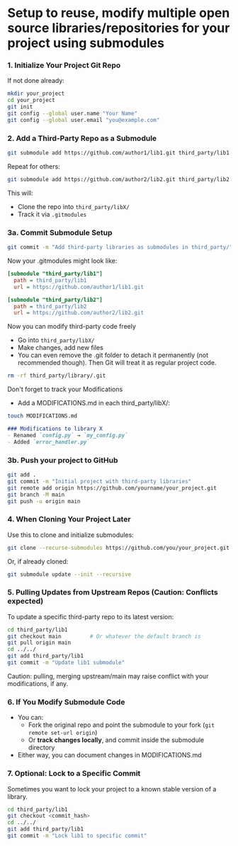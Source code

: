# Setup to reuse, modify multiple open source libraries/repositories for your project using submodules
### 1. Initialize Your Project Git Repo  

If not done already:  
``` bash
mkdir your_project
cd your_project
git init
git config --global user.name "Your Name"
git config --global user.email "you@example.com"
```

### 2. Add a Third-Party Repo as a Submodule

```bash
git submodule add https://github.com/author1/lib1.git third_party/lib1  
```
Repeat for others:  
```bash
git submodule add https://github.com/author2/lib2.git third_party/lib2
```
This will:  
- Clone the repo into `third_party/libX/`   
- Track it via `.gitmodules`  

### 3a. Commit Submodule Setup
``` bash
git commit -m "Add third-party libraries as submodules in third_party/"
```

Now your .gitmodules might look like:  

```ini
[submodule "third_party/lib1"]
  path = third_party/lib1
  url = https://github.com/author1/lib1.git

[submodule "third_party/lib2"]
  path = third_party/lib2
  url = https://github.com/author2/lib2.git
```

Now you can modify third-party code freely  

- Go into `third_party/libX/`
- Make changes, add new files
- You can even remove the .git folder to detach it permanently (not recommended though). Then Git will treat it as regular project code.
``` bash
rm -rf third_party/library/.git
```

Don't forget to track your Modifications

- Add a MODIFICATIONS.md in each third_party/libX/:
``` bash
touch MODIFICATIONS.md
```

``` markdown
### Modifications to library X
- Renamed `config.py` → `my_config.py`
- Added `error_handler.py`
```


### 3b. Push your project to GitHub

```bash
git add .
git commit -m "Initial project with third-party libraries"
git remote add origin https://github.com/yourname/your_project.git
git branch -M main
git push -u origin main
```

### 4. When Cloning Your Project Later
Use this to clone and initialize submodules:

```bash
git clone --recurse-submodules https://github.com/you/your_project.git
```
Or, if already cloned:

``` bash
git submodule update --init --recursive
```

### 5. Pulling Updates from Upstream Repos (Caution: Conflicts expected)
To update a specific third-party repo to its latest version:

``` bash
cd third_party/lib1
git checkout main         # Or whatever the default branch is
git pull origin main
cd ../../
git add third_party/lib1
git commit -m "Update lib1 submodule"
```
Caution: pulling, merging upstream/main may raise conflict with your modifications, if any.

### 6. If You Modify Submodule Code

- You can:  
    - Fork the original repo and point the submodule to your fork (`git remote set-url origin`)
    - Or **track changes locally**, and commit inside the submodule directory
- Either way, you can document changes in MODIFICATIONS.md

### 7. Optional: Lock to a Specific Commit

Sometimes you want to lock your project to a known stable version of a library.  

``` bash
cd third_party/lib1
git checkout <commit_hash>
cd ../../
git add third_party/lib1
git commit -m "Lock lib1 to specific commit"
```

